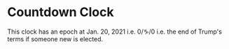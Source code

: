 # Countdown Clock

This clock has an epoch at Jan. 20, 2021 i.e. 0/♑/0 i.e. the end of Trump's terms if someone new is elected.

